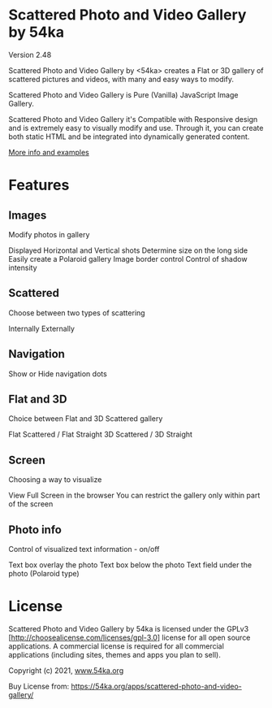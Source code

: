 # Scattered Photo and Video Gallery by 54ka

Version 2.48

Scattered Photo and Video Gallery by <54ka> creates a Flat or 3D gallery of scattered pictures and videos, with many and easy ways to modify.

Scattered Photo and Video Gallery is Pure (Vanilla) JavaScript Image Gallery.

Scattered Photo and Video Gallery it's Compatible with Responsive design and is extremely easy to visually modify and use. Through it, you can create both static HTML and be integrated into dynamically generated content.

[More info and examples](https://www.54ka.org/apps/scattered-photo-and-video-gallery)


# Features

Images
-----------
Modify photos in gallery

Displayed Horizontal and Vertical shots
Determine size on the long side
Easily create a Polaroid gallery
Image border control
Control of shadow intensity

Scattered
-----------
Choose between two types of scattering

Internally
Externally

Navigation
-----------
Show or Hide navigation dots

Flat and 3D
-----------
Choice between Flat and 3D Scattered gallery

Flat Scattered / Flat Straight
3D Scattered / 3D Straight

Screen
-----------
Choosing a way to visualize

View Full Screen in the browser
You can restrict the gallery only within part of the screen

Photo info
-----------
Control of visualized text information - on/off

Text box overlay the photo
Text box below the photo
Text field under the photo (Polaroid type)



# License

Scattered Photo and Video Gallery by 54ka is licensed under the GPLv3 [http://choosealicense.com/licenses/gpl-3.0] license for all open source applications. A commercial license is required for all commercial applications (including sites, themes and apps you plan to sell). 

Copyright (c) 2021, www.54ka.org

Buy License from:
https://54ka.org/apps/scattered-photo-and-video-gallery/